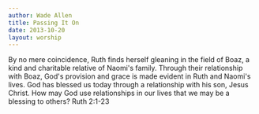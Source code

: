 ```yaml
--- 
author: Wade Allen 
title: Passing It On 
date: 2013-10-20 
layout: worship 
---
```


By no mere coincidence, Ruth finds herself gleaning in the field of Boaz, a kind and charitable relative of Naomi's family. Through their relationship with Boaz, God's provision and grace is made evident in Ruth and Naomi's lives. God has blessed us today through a relationship with his son, Jesus Christ. How may God use relationships in our lives that we may be a blessing to others? Ruth 2:1-23
